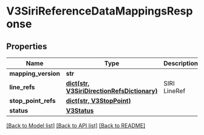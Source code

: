 # V3SiriReferenceDataMappingsResponse

## Properties
Name | Type | Description | Notes
------------ | ------------- | ------------- | -------------
**mapping_version** | **str** |  | [optional] 
**line_refs** | [**dict(str, V3SiriDirectionRefsDictionary)**](V3SiriDirectionRefsDictionary.md) | SIRI LineRef | [optional] 
**stop_point_refs** | [**dict(str, V3StopPoint)**](V3StopPoint.md) |  | [optional] 
**status** | [**V3Status**](V3Status.md) |  | [optional] 

[[Back to Model list]](../README.md#documentation-for-models) [[Back to API list]](../README.md#documentation-for-api-endpoints) [[Back to README]](../README.md)


